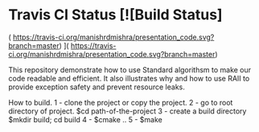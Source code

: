 # Travis CI Status [![Build Status]  
( https://travis-ci.org/manishrdmishra/presentation_code.svg?branch=master) ]( https://travis-ci.org/manishrdmishra/presentation_code.svg?branch=master)

This repository demonstrate how to use Standard algorithsm to make our code readable and efficient.
It also illustrates why and how to use RAII to provide exception safety and prevent resource leaks.

How to build.
1 - clone the project or copy the project.
2 - go to root directory of project.
  $cd path-of-the-project
3 - create a build directory
  $mkdir build; cd build
4 - $cmake ..
5 - $make

